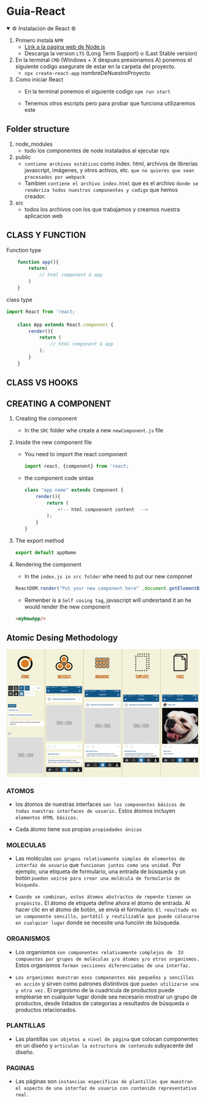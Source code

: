 # Guia-React

<details open>
<summary>⚙️ Instalacion de React ⚙️</summary>

1. Primero instala ```NPM```
   - [Link a la pagina web de Node.js](https://nodejs.org/es/) 
   - Descarga la version ```LTS``` (Long Term Support) o (Last Stable version)
2. En la terminal ```CMD``` (Windows + X despues presionamos A) ponemos el siguiente codigo asegurate de estar en la carpeta del proyecto.
    - ```npx create-react-app``` nombreDeNuestroProyecto
3. Como iniciar React
    - En la terminal ponemos el siguiente codigo
    ```npm run start```

    - Tenemos otros escripts pero para probar que funciona utilizaremos este 

</details>

## Folder structure
1. node_modules
   - todo los componentes de node instalados al ejecutar npx 
2. public
   - ```contiene archivos estáticos``` como index. html, archivos de librerías javascript, imágenes, y otros activos, etc. ```que no quieres que sean procesados por webpack```
   - Tambien ```contiene el archivo index.html``` que es el archivo ```donde se renderiza todos nuestros componentes y codigo``` que hemos creador.
3. src 
   - todos los archivos con los que trabajamos y creamos nuestra aplicacion web

## CLASS Y FUNCTION

Function type
```javascript
    function app(){
        return(
            // html component & app 
        )
    }
```
class type 
```javascript
import React from 'react;

    class App extends React.component {
        render(){
            return (
                // html component & app 
            );
        }
    }
```
## CLASS VS HOOKS

## CREATING A COMPONENT 
 1. Creating the component
      - In the ```SRC``` folder whe create a new ```newComponent.js``` file 
 2. Inside the new component file
    - You need to import the react component
        ```javascript
        import react, {component} from 'react;
        ```
    - the component code sintax 
        ```javascript
        class "app name" extends Component {
            render(){
                return (
                    <!-- html compoenent content  -->
                );
            }
        }
        ```
        
 3. The export method
    ```javascript 
    export default appName
    ```
4. Rendering the component
   - In the ```index.js in src folder``` whe need to put our new componet 
    ```javascript 
    ReactDOM.render("Put your new component here" ,document.getElementById('root));
    ```
    - Remenber is a ```Self cosing tag```, javascript will undesrtand it an he would render the new component
    ```html 
    <myNewApp/>
    ```
 
## Atomic Desing Methodology
![atomic desing image example](assets/AtomicDesingReact.png)

###  ATOMOS
- los átomos de nuestras interfaces ```son los componentes básicos de todas nuestras interfaces de usuario.``` Estos átomos incluyen ```elementos HTML básicos.```


- Cada átomo tiene sus propias ```propiedades únicas```

### MOLECULAS
- Las moléculas ```son grupos relativamente simples de elementos de interfaz de usuario``` que ```funcionan juntos como una unidad.``` Por ejemplo, una etiqueta de formulario, una entrada de búsqueda y un botón ```pueden unirse para crear una molécula de formulario de búsqueda.```
  
- ```Cuando se combinan, estos átomos abstractos de repente tienen un propósito.``` El átomo de etiqueta define ahora el átomo de entrada. Al hacer clic en el átomo de botón, se envía el formulario. ```El resultado es un componente sencillo, portátil y reutilizable que puede colocarse en cualquier lugar``` donde se necesite una función de búsqueda.
  
### ORGANISMOS
- Los organismos ```son componentes relativamente complejos de  IU compuestos por grupos de moléculas y/o átomos y/o otros organismos.``` Estos organismos ```forman secciones diferenciadas de una interfaz.```

- ```Los organismos muestran esos componentes más pequeños y sencillos en acción``` y sirven como patrones distintivos que ```pueden utilizarse una y otra vez.``` El organismo de la cuadrícula de productos puede emplearse en cualquier lugar donde sea necesario mostrar un grupo de productos, desde listados de categorías a resultados de búsqueda o productos relacionados.

### PLANTILLAS
- Las plantillas ```son objetos a nivel de página``` que colocan componentes en un diseño y ```articulan la estructura de contenido``` subyacente del diseño.

### PAGINAS
- Las páginas son ```instancias específicas de plantillas que muestran el aspecto de una interfaz de usuario con contenido representativo real.```